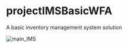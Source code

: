 # projectIMSBasicWFA
A basic inventory management system solution

![main_IMS](https://user-images.githubusercontent.com/109286764/206764606-0a8848d2-569f-4bbd-9471-a51e79252c9a.JPG)
